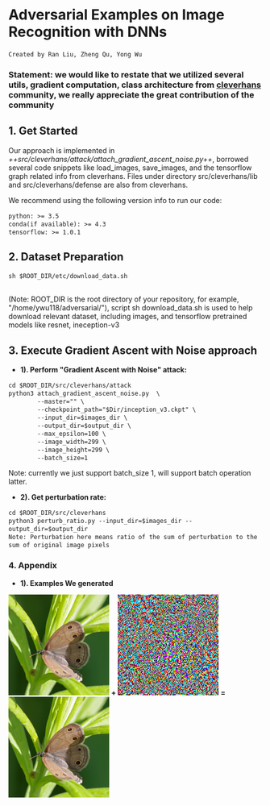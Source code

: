 # Adversarial Examples on Image Recognition with DNNs

```
Created by Ran Liu, Zheng Qu, Yong Wu
```

### Statement: we would like to restate that we utilized several utils, gradient computation, class architecture from [cleverhans](https://github.com/tensorflow/cleverhans) community, we really appreciate the great contribution of the community

## 1. Get Started

Our approach is implemented in *++src/cleverhans/attack/attach_gradient_ascent_noise.py++*, borrowed several code snippets like load_images, save_images, and the tensorflow graph related info from cleverhans. Files under directory src/cleverhans/lib and src/cleverhans/defense are also from cleverhans.

We recommend using the following version info to run our code:

```
python: >= 3.5
conda(if available): >= 4.3
tensorflow: >= 1.0.1
```



## 2. Dataset Preparation

```
sh $ROOT_DIR/etc/download_data.sh
       
```
(Note: ROOT_DIR is the root directory of your repository, for example, "/home/ywu118/adversarial/"), script sh download_data.sh is used to help download relevant dataset, including images, and tensorflow pretrained models like resnet, ineception-v3

## 3. Execute Gradient Ascent with Noise approach


- **1). Perform "Gradient Ascent with Noise" attack:** 


```
cd $ROOT_DIR/src/cleverhans/attack 
python3 attach_gradient_ascent_noise.py  \
        --master="" \
        --checkpoint_path="$Dir/inception_v3.ckpt" \
        --input_dir=$images_dir \
        --output_dir=$output_dir \
        --max_epsilon=100 \
        --image_width=299 \
        --image_height=299 \
        --batch_size=1
```

Note: currently we just support batch_size 1, will support batch operation latter.

- **2). Get perturbation rate:** 

```
cd $ROOT_DIR/src/cleverhans 
python3 perturb_ratio.py --input_dir=$images_dir --output_dir=$output_dir
Note: Perturbation here means ratio of the sum of perturbation to the sum of original image pixels
```





### 4. Appendix
- **1). Examples We generated** 

<img src="https://github.com/yongcale/adversarial/blob/master/etc/dataset/d6eac6858474111c(ini-323-).png" width="200">         **+**         <img src="https://github.com/yongcale/adversarial/blob/master/etc/dataset/perturb_d6eac6858474111c.png" width="200">         **=**         <img src="https://github.com/yongcale/adversarial/blob/master/etc/dataset/d6eac6858474111c(adv-327).png" width="200">




